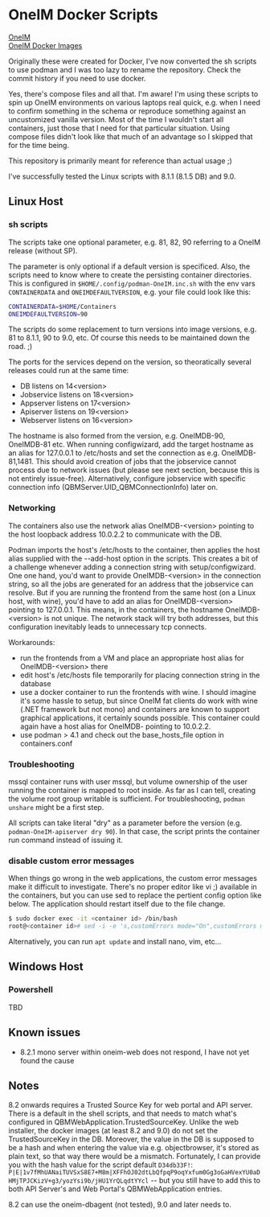 # OneIM Docker Scripts

[OneIM](https://www.oneidentity.com/products/identity-manager/)  
[OneIM Docker Images](https://hub.docker.com/u/oneidentity/)  

Originally these were created for Docker, I've now converted the sh scripts to use podman and I was too lazy to rename the repository. Check the commit history if you need to use docker.

Yes, there's compose files and all that. I'm aware! I'm using these scripts to spin up OneIM environments on various laptops real quick, e.g. when I need to confirm something in the schema or reproduce something against an uncustomized vanilla version. Most of the time I wouldn't start all containers, just those that I need for that particular situation. Using compose files didn't look like that much of an advantage so I skipped that for the time being.

This repository is primarily meant for reference than actual usage ;)

I've successfully tested the Linux scripts with 8.1.1 (8.1.5 DB) and 9.0.

## Linux Host
### sh scripts

The scripts take one optional parameter, e.g. 81, 82, 90 referring to a OneIM release (without SP).

The parameter is only optional if a default version is specificed. Also, the scripts need to know where to create the persisting container directories. This is configured in `$HOME/.config/podman-OneIM.inc.sh` with the env vars `CONTAINERDATA` and `ONEIMDEFAULTVERSION`, e.g. your file could look like this:

```sh
CONTAINERDATA=$HOME/Containers
ONEIMDEFAULTVERSION=90
```

The scripts do some replacement to turn versions into image versions, e.g. 81 to 8.1.1, 90 to 9.0, etc. Of course this needs to be maintained down the road. ;)

The ports for the services depend on the version, so theoratically several releases could run at the same time:

- DB listens on 14&lt;version&gt;
- Jobservice listens on 18&lt;version&gt;
- Appserver listens on 17&lt;version&gt;
- Apiserver listens on 19&lt;version&gt;
- Webserver listens on 16&lt;version&gt;

The hostname is also formed from the version, e.g. OneIMDB-90, OneIMDB-81 etc. When running configwizard, add the target hostname as an alias for 127.0.0.1 to /etc/hosts and set the connection as e.g. OneIMDB-81,1481. This should avoid creation of jobs that the jobservice cannot process due to network issues (but please see next section, because this is not entirely issue-free). Alternatively, configure jobservice with specific connection info (QBMServer.UID_QBMConnectionInfo) later on.

### Networking

The containers also use the network alias OneIMDB-&lt;version&gt; pointing to the host loopback address 10.0.2.2 to communicate with the DB.

Podman imports the host's /etc/hosts to the container, then applies the host alias supplied with the --add-host option in the scripts. This creates a bit of a challenge whenever adding a connection string with setup/configwizard. One one hand, you'd want to provide OneIMDB-&lt;version&gt; in the connection string, so all the jobs are generated for an address that the jobservice can resolve. But if you are running the frontend from the same host (on a Linux host, with wine), you'd have to add an alias for OneIMDB-&lt;version&gt; pointing to 127.0.0.1. This means, in the containers, the hostname OneIMDB-&lt;version&gt; is not unique. The network stack will try both addresses, but this configuration inevitably leads to unnecessary tcp connects.

Workarounds:
- run the frontends from a VM and place an appropriate host alias for OneIMDB-&lt;version&gt; there
- edit host's /etc/hosts file temporarily for placing connection string in the database
- use a docker container to run the frontends with wine. I should imagine it's some hassle to setup, but since OneIM fat clients do work with wine (.NET framework but not mono) and containers are known to support graphical applications, it certainly sounds possible. This container could again have a host alias for OneIMDB-<version> pointing to 10.0.2.2.
- use podman > 4.1 and check out the base_hosts_file option in containers.conf

### Troubleshooting

mssql container runs with user mssql, but volume ownership of the user running the container is mapped to root inside. As far as I can tell, creating the volume root group writable is sufficient. For troubleshooting, `podman unshare` might be a first step.

All scripts can take literal "dry" as a parameter before the version (e.g. `podman-OneIM-apiserver dry 90`). In that case, the script prints the container run command instead of issuing it.

### disable custom error messages

When things go wrong in the web applications, the custom error messages make it difficult to investigate. There's no proper editor like vi ;) available in the containers, but you can use sed to replace the pertient config option like below. The application should restart itself due to the file change.

```sh
$ sudo docker exec -it <container id> /bin/bash
root@<container id># sed -i -e 's,customErrors mode="On",customErrors mode="Off",g' web.config
```

Alternatively, you can run `apt update` and install nano, vim, etc...

## Windows Host
### Powershell

TBD

## Known issues

- 8.2.1 mono server within oneim-web does not respond, I have not yet found the cause

## Notes
8.2 onwards requires a Trusted Source Key for web portal and API server. There is a default in the shell scripts, and that needs to match what's configured in QBMWebApplication.TrustedSourceKey. Unlike the web installer, the docker images (at least 8.2 and 9.0) do not set the TrustedSourceKey in the DB. Moreover, the value in the DB is supposed to be a hash and when entering the value via e.g. objectbrowser, it's stored as plain text, so that way there would be a mismatch. Fortunately, I can provide you with the hash value for the script default `D34db33F!`: `P|E|1v7fMhUANaiTUVSxS8E7+M8m|XFFhOJ02dtLbQfpqP9oqYxfum0Gg3oGaHVexYU0aDHMjTPJCKizV+g3/yozYsi9b/jHU1YrQLqdtYYcl` -- but you still have to add this to both API Server's and Web Portal's QBMWebApplication entries.

8.2 can use the oneim-dbagent (not tested), 9.0 and later needs to.


